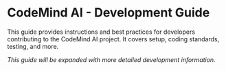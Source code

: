 # CodeMind AI - Development Guide

This guide provides instructions and best practices for developers contributing to the CodeMind AI project. It covers setup, coding standards, testing, and more.

*This guide will be expanded with more detailed development information.*
